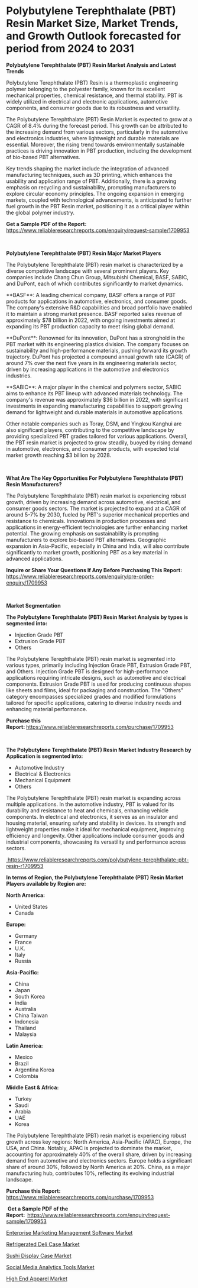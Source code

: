 <p><h1>Polybutylene Terephthalate (PBT) Resin Market Size, Market Trends, and Growth Outlook forecasted for period from 2024 to 2031</h1></p><p><strong>Polybutylene Terephthalate (PBT) Resin Market Analysis and Latest Trends</strong></p>
<p><p>Polybutylene Terephthalate (PBT) Resin is a thermoplastic engineering polymer belonging to the polyester family, known for its excellent mechanical properties, chemical resistance, and thermal stability. PBT is widely utilized in electrical and electronic applications, automotive components, and consumer goods due to its robustness and versatility.</p><p>The Polybutylene Terephthalate (PBT) Resin Market is expected to grow at a CAGR of 8.4% during the forecast period. This growth can be attributed to the increasing demand from various sectors, particularly in the automotive and electronics industries, where lightweight and durable materials are essential. Moreover, the rising trend towards environmentally sustainable practices is driving innovation in PBT production, including the development of bio-based PBT alternatives.</p><p>Key trends shaping the market include the integration of advanced manufacturing techniques, such as 3D printing, which enhances the usability and application range of PBT. Additionally, there is a growing emphasis on recycling and sustainability, prompting manufacturers to explore circular economy principles. The ongoing expansion in emerging markets, coupled with technological advancements, is anticipated to further fuel growth in the PBT Resin market, positioning it as a critical player within the global polymer industry.</p></p>
<p><strong>Get a Sample PDF of the Report:&nbsp;</strong> <a href="https://www.reliableresearchreports.com/enquiry/request-sample/1709953?utm_campaign=123&utm_medium=2&utm_source=Github&utm_content=ia&utm_term=22102024&utm_id=polybutylene-terephthalate-pbt-resin">https://www.reliableresearchreports.com/enquiry/request-sample/1709953</a></p>
<p>&nbsp;</p>
<p><strong>Polybutylene Terephthalate (PBT) Resin Major Market Players</strong></p>
<p><p>The Polybutylene Terephthalate (PBT) resin market is characterized by a diverse competitive landscape with several prominent players. Key companies include Chang Chun Group, Mitsubishi Chemical, BASF, SABIC, and DuPont, each of which contributes significantly to market dynamics.</p><p>**BASF**: A leading chemical company, BASF offers a range of PBT products for applications in automotive, electronics, and consumer goods. The company's extensive R&D capabilities and broad portfolio have enabled it to maintain a strong market presence. BASF reported sales revenue of approximately $78 billion in 2022, with ongoing investments aimed at expanding its PBT production capacity to meet rising global demand.</p><p>**DuPont**: Renowned for its innovation, DuPont has a stronghold in the PBT market with its engineering plastics division. The company focuses on sustainability and high-performance materials, pushing forward its growth trajectory. DuPont has projected a compound annual growth rate (CAGR) of around 7% over the next five years in its engineering materials sector, driven by increasing applications in the automotive and electronics industries.</p><p>**SABIC**: A major player in the chemical and polymers sector, SABIC aims to enhance its PBT lineup with advanced materials technology. The company's revenue was approximately $36 billion in 2022, with significant investments in expanding manufacturing capabilities to support growing demand for lightweight and durable materials in automotive applications.</p><p>Other notable companies such as Toray, DSM, and Yingkou Kanghui are also significant players, contributing to the competitive landscape by providing specialized PBT grades tailored for various applications. Overall, the PBT resin market is projected to grow steadily, buoyed by rising demand in automotive, electronics, and consumer products, with expected total market growth reaching $3 billion by 2028.</p></p>
<p>&nbsp;</p>
<p><strong>What Are The Key Opportunities For Polybutylene Terephthalate (PBT) Resin Manufacturers?</strong></p>
<p><p>The Polybutylene Terephthalate (PBT) resin market is experiencing robust growth, driven by increasing demand across automotive, electrical, and consumer goods sectors. The market is projected to expand at a CAGR of around 5-7% by 2030, fueled by PBT's superior mechanical properties and resistance to chemicals. Innovations in production processes and applications in energy-efficient technologies are further enhancing market potential. The growing emphasis on sustainability is prompting manufacturers to explore bio-based PBT alternatives. Geographic expansion in Asia-Pacific, especially in China and India, will also contribute significantly to market growth, positioning PBT as a key material in advanced applications.</p></p>
<p><strong>Inquire or Share Your Questions If Any Before Purchasing This Report:</strong> <a href="https://www.reliableresearchreports.com/enquiry/pre-order-enquiry/1709953?utm_campaign=123&utm_medium=2&utm_source=Github&utm_content=ia&utm_term=22102024&utm_id=polybutylene-terephthalate-pbt-resin">https://www.reliableresearchreports.com/enquiry/pre-order-enquiry/1709953</a></p>
<p>&nbsp;</p>
<p><strong>Market Segmentation</strong></p>
<p><strong>The Polybutylene Terephthalate (PBT) Resin Market Analysis by types is segmented into:</strong></p>
<p><ul><li>Injection Grade PBT</li><li>Extrusion Grade PBT</li><li>Others</li></ul></p>
<p><p>The Polybutylene Terephthalate (PBT) resin market is segmented into various types, primarily including Injection Grade PBT, Extrusion Grade PBT, and Others. Injection Grade PBT is designed for high-performance applications requiring intricate designs, such as automotive and electrical components. Extrusion Grade PBT is used for producing continuous shapes like sheets and films, ideal for packaging and construction. The "Others" category encompasses specialized grades and modified formulations tailored for specific applications, catering to diverse industry needs and enhancing material performance.</p></p>
<p><strong>Purchase this Report:&nbsp;</strong><a href="https://www.reliableresearchreports.com/purchase/1709953?utm_campaign=123&utm_medium=2&utm_source=Github&utm_content=ia&utm_term=22102024&utm_id=polybutylene-terephthalate-pbt-resin">https://www.reliableresearchreports.com/purchase/1709953</a></p>
<p>&nbsp;</p>
<p><strong>The Polybutylene Terephthalate (PBT) Resin Market Industry Research by Application is segmented into:</strong></p>
<p><ul><li>Automotive Industry</li><li>Electrical & Electronics</li><li>Mechanical Equipment</li><li>Others</li></ul></p>
<p><p>The Polybutylene Terephthalate (PBT) resin market is expanding across multiple applications. In the automotive industry, PBT is valued for its durability and resistance to heat and chemicals, enhancing vehicle components. In electrical and electronics, it serves as an insulator and housing material, ensuring safety and stability in devices. Its strength and lightweight properties make it ideal for mechanical equipment, improving efficiency and longevity. Other applications include consumer goods and industrial components, showcasing its versatility and performance across sectors.</p></p>
<p><a href="https://www.reliableresearchreports.com/polybutylene-terephthalate-pbt-resin-r1709953?utm_campaign=123&utm_medium=2&utm_source=Github&utm_content=ia&utm_term=22102024&utm_id=polybutylene-terephthalate-pbt-resin">&nbsp;https://www.reliableresearchreports.com/polybutylene-terephthalate-pbt-resin-r1709953</a></p>
<p><strong>In terms of Region, the Polybutylene Terephthalate (PBT) Resin Market Players available by Region are:</strong></p>
<p>
    <p> <strong> North America: </strong>
        <ul>
            <li>United States</li>
            <li>Canada</li>
        </ul>
        </p> 
    <p> <strong> Europe: </strong>
        <ul>
            <li>Germany</li>
            <li>France</li>
            <li>U.K.</li>
            <li>Italy</li>
            <li>Russia</li>
        </ul>
        </p> 
    <p> <strong> Asia-Pacific: </strong>
        <ul>
            <li>China</li>
            <li>Japan</li>
            <li>South Korea</li>
            <li>India</li>
            <li>Australia</li>
            <li>China Taiwan</li>
            <li>Indonesia</li>
            <li>Thailand</li>
            <li>Malaysia</li>
        </ul>
        </p> 
    <p> <strong> Latin America: </strong>
        <ul>
            <li>Mexico</li>
            <li>Brazil</li>
            <li>Argentina Korea</li>
            <li>Colombia</li>
        </ul>
        </p> 
    <p> <strong> Middle East & Africa: </strong>
        <ul>
            <li>Turkey</li>
            <li>Saudi</li>
            <li>Arabia</li>
            <li>UAE</li>
            <li>Korea</li>
        </ul>
    </p>
    </p>
<p><p>The Polybutylene Terephthalate (PBT) resin market is experiencing robust growth across key regions: North America, Asia-Pacific (APAC), Europe, the USA, and China. Notably, APAC is projected to dominate the market, accounting for approximately 40% of the overall share, driven by increasing demand from automotive and electronics sectors. Europe holds a significant share of around 30%, followed by North America at 20%. China, as a major manufacturing hub, contributes 10%, reflecting its evolving industrial landscape.</p></p>
<p><strong>Purchase this Report: </strong><a href="https://www.reliableresearchreports.com/purchase/1709953?utm_campaign=123&utm_medium=2&utm_source=Github&utm_content=ia&utm_term=22102024&utm_id=polybutylene-terephthalate-pbt-resin">https://www.reliableresearchreports.com/purchase/1709953</a></p>
<p>&nbsp;<strong>Get a Sample PDF of the Report:&nbsp;&nbsp;</strong><a href="https://www.reliableresearchreports.com/enquiry/request-sample/1709953?utm_campaign=123&utm_medium=2&utm_source=Github&utm_content=ia&utm_term=22102024&utm_id=polybutylene-terephthalate-pbt-resin">https://www.reliableresearchreports.com/enquiry/request-sample/1709953</a></p>
<p><strong></strong></p>
<p><p><a href="https://www.linkedin.com/pulse/enterprise-marketing-management-software-market-global-5cjce?utm_campaign=123&utm_medium=2&utm_source=Github&utm_content=ia&utm_term=22102024&utm_id=polybutylene-terephthalate-pbt-resin">Enterprise Marketing Management Software Market</a></p><p><a href="https://issuu.com/reportprime-2/docs/refrigerated-deli-case-market-size-_140f84a3fae85e?utm_campaign=123&utm_medium=2&utm_source=Github&utm_content=ia&utm_term=22102024&utm_id=polybutylene-terephthalate-pbt-resin">Refrigerated Deli Case Market</a></p><p><a href="https://issuu.com/reportprime-2/docs/sushi-display-case-market-size-2030_64ce1cda5ed5ba?utm_campaign=123&utm_medium=2&utm_source=Github&utm_content=ia&utm_term=22102024&utm_id=polybutylene-terephthalate-pbt-resin">Sushi Display Case Market</a></p><p><a href="https://www.linkedin.com/pulse/global-social-media-analytics-tools-market-trends-forecasts-if45e?utm_campaign=123&utm_medium=2&utm_source=Github&utm_content=ia&utm_term=22102024&utm_id=polybutylene-terephthalate-pbt-resin">Social Media Analytics Tools Market</a></p><p><a href="https://github.com/tacitam515l/Market-Research-Report-List-1/blob/main/high-end-apparel-market.md?utm_campaign=123&utm_medium=2&utm_source=Github&utm_content=ia&utm_term=22102024&utm_id=polybutylene-terephthalate-pbt-resin">High End Apparel Market</a></p></p>